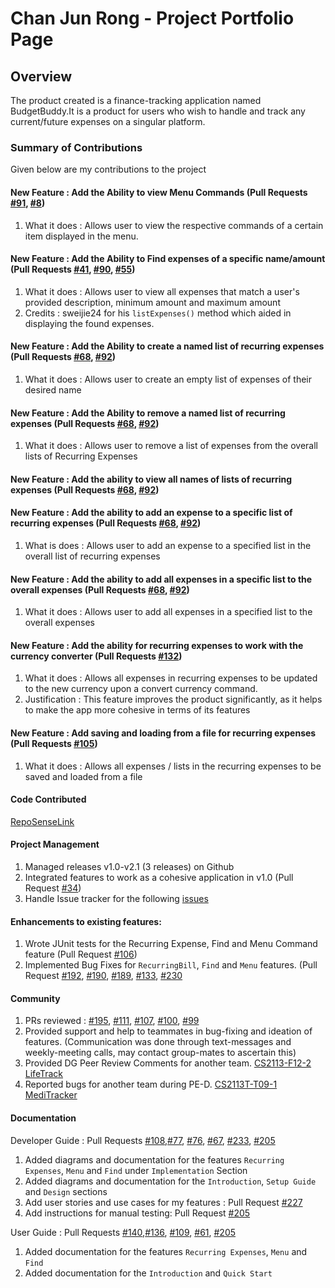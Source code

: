 # Chan Jun Rong - Project Portfolio Page

## Overview
The product created is a finance-tracking application named BudgetBuddy.It is a product for users who wish 
to handle and track any current/future expenses on a singular platform.
### Summary of Contributions
Given below are my contributions to the project

#### New Feature : Add the Ability to view Menu Commands (Pull Requests [#91](https://github.com/AY2324S2-CS2113-T12-3/tp/pull/91), [#8](https://github.com/AY2324S2-CS2113-T12-3/tp/pull/8))
1. What it does : Allows user to view the respective commands of a certain item displayed in the menu.

#### New Feature : Add the Ability to Find expenses of a specific name/amount (Pull Requests [#41](https://github.com/AY2324S2-CS2113-T12-3/tp/pull/41), [#90](https://github.com/AY2324S2-CS2113-T12-3/tp/pull/90), [#55](https://github.com/AY2324S2-CS2113-T12-3/tp/pull/55))
1. What it does : Allows user to view all expenses that match a user's provided description, minimum amount and maximum
amount
2. Credits : sweijie24 for his `listExpenses()` method which aided in displaying the found expenses.

#### New Feature : Add the Ability to create a named list of recurring expenses (Pull Requests [#68](https://github.com/AY2324S2-CS2113-T12-3/tp/pull/68), [#92](https://github.com/AY2324S2-CS2113-T12-3/tp/pull/92))
1. What it does : Allows user to create an empty list of expenses of their desired name

#### New Feature : Add the Ability to remove a named list of recurring expenses (Pull Requests [#68](https://github.com/AY2324S2-CS2113-T12-3/tp/pull/68), [#92](https://github.com/AY2324S2-CS2113-T12-3/tp/pull/92))
1. What it does : Allows user to remove a list of expenses from the overall lists of Recurring Expenses

#### New Feature : Add the ability to view all names of lists of recurring expenses (Pull Requests [#68](https://github.com/AY2324S2-CS2113-T12-3/tp/pull/68), [#92](https://github.com/AY2324S2-CS2113-T12-3/tp/pull/92))

#### New Feature : Add the ability to add an expense to a specific list of recurring expenses (Pull Requests [#68](https://github.com/AY2324S2-CS2113-T12-3/tp/pull/68), [#92](https://github.com/AY2324S2-CS2113-T12-3/tp/pull/92))
1. What is does : Allows user to add an expense to a specified list in the overall list of recurring expenses

#### New Feature : Add the ability to add all expenses in a specific list to the overall expenses (Pull Requests [#68](https://github.com/AY2324S2-CS2113-T12-3/tp/pull/68), [#92](https://github.com/AY2324S2-CS2113-T12-3/tp/pull/92))
1. What it does : Allows user to add all expenses in a specified list to the overall expenses

#### New Feature : Add the ability for recurring expenses to work with the currency converter (Pull Requests [#132](https://github.com/AY2324S2-CS2113-T12-3/tp/pull/132))
1. What it does : Allows all expenses in recurring expenses to be updated to the new currency upon a convert currency command.
2. Justification : This feature improves the product significantly, as it helps to make the app more cohesive in terms of its features

#### New Feature : Add saving and loading from a file for recurring expenses (Pull Requests [#105](https://github.com/AY2324S2-CS2113-T12-3/tp/pull/105))
1. What it does : Allows all expenses / lists in the recurring expenses to be saved and loaded from a file

#### Code Contributed
[RepoSenseLink](https://nus-cs2113-ay2324s2.github.io/tp-dashboard/?search=itsmejr257&breakdown=true&sort=groupTitle%20dsc&sortWithin=title&since=2024-02-23&timeframe=commit&mergegroup=&groupSelect=groupByRepos&checkedFileTypes=docs~functional-code~test-code~other)

#### Project Management
1. Managed releases v1.0-v2.1 (3 releases) on Github
2. Integrated features to work as a cohesive application in v1.0 (Pull Request [#34](https://github.com/AY2324S2-CS2113-T12-3/tp/pull/34))
3. Handle Issue tracker for the following [issues](https://github.com/AY2324S2-CS2113-T12-3/tp/issues?q=is%3Aissue+is%3Aclosed+author%3Aitsmejr257)

#### Enhancements to existing features:
1. Wrote JUnit tests for the Recurring Expense, Find and Menu Command feature (Pull Request [#106](https://github.com/AY2324S2-CS2113-T12-3/tp/pull/106))
2. Implemented Bug Fixes for `RecurringBill`, `Find` and `Menu` features. (Pull Request [#192](https://github.com/AY2324S2-CS2113-T12-3/tp/pull/192), [#190](https://github.com/AY2324S2-CS2113-T12-3/tp/pull/190), [#189](https://github.com/AY2324S2-CS2113-T12-3/tp/pull/189), [#133](https://github.com/AY2324S2-CS2113-T12-3/tp/pull/133), [#230](https://github.com/AY2324S2-CS2113-T12-3/tp/pull/230)

#### Community
1. PRs reviewed : [#195](https://github.com/AY2324S2-CS2113-T12-3/tp/pull/195), [#111](https://github.com/AY2324S2-CS2113-T12-3/tp/pull/111), [#107](https://github.com/AY2324S2-CS2113-T12-3/tp/pull/107), [#100](https://github.com/AY2324S2-CS2113-T12-3/tp/pull/100), [#99](https://github.com/AY2324S2-CS2113-T12-3/tp/pull/99)
2. Provided support and help to teammates in bug-fixing and ideation of features. (Communication was done through text-messages and weekly-meeting calls, may contact group-mates to ascertain this)
3. Provided DG Peer Review Comments for another team. [CS2113-F12-2 LifeTrack](https://github.com/nus-cs2113-AY2324S2/tp/pull/56)
4. Reported bugs for another team during PE-D. [CS2113T-T09-1 MediTracker](https://github.com/AY2324S2-CS2113T-T09-1/tp/)

#### Documentation
Developer Guide : Pull Requests [#108](https://github.com/AY2324S2-CS2113-T12-3/tp/pull/108),[#77](https://github.com/AY2324S2-CS2113-T12-3/tp/pull/77), [#76](https://github.com/AY2324S2-CS2113-T12-3/tp/pull/76), [#67](https://github.com/AY2324S2-CS2113-T12-3/tp/pull/76), [#233](https://github.com/AY2324S2-CS2113-T12-3/tp/pull/233), [#205](https://github.com/AY2324S2-CS2113-T12-3/tp/pull/205)
1. Added diagrams and documentation for the features `Recurring Expenses`, `Menu` and `Find` under `Implementation` Section
2. Added diagrams and documentation for the `Introduction`, `Setup Guide` and `Design` sections
3. Add user stories and use cases for my features : Pull Request [#227](https://github.com/AY2324S2-CS2113-T12-3/tp/pull/227/files)
4. Add instructions for manual testing: Pull Request [#205](https://github.com/AY2324S2-CS2113-T12-3/tp/pull/205/files?short_path=1a95edf#diff-1a95edf069a4136e9cb71bee758b0dc86996f6051f0d438ec2c424557de7160b)


User Guide : Pull Requests [#140](https://github.com/AY2324S2-CS2113-T12-3/tp/pull/140),[#136](https://github.com/AY2324S2-CS2113-T12-3/tp/pull/136), [#109](https://github.com/AY2324S2-CS2113-T12-3/tp/pull/109), [#61](https://github.com/AY2324S2-CS2113-T12-3/tp/pull/61), [#205](https://github.com/AY2324S2-CS2113-T12-3/tp/pull/205)
  1. Added documentation for the features `Recurring Expenses`, `Menu` and `Find`
  2. Added documentation for the `Introduction` and `Quick Start`





